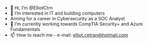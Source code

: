 - 👋 Hi, I’m @ElliotCtrn
- 👀 I’m interested in IT and building computers
- Aiming for a career in Cybersecurity as a SOC Analyst
- 🌱 I’m currently working towards CompTIA Security+ and Azure Fundamentals
- 📫 How to reach me - e-mail: elliot.cetran@hotmail.com

<!---
ElliotCtrn/ElliotCtrn is a ✨ special ✨ repository because its `README.md` (this file) appears on your GitHub profile.
You can click the Preview link to take a look at your changes.
--->
